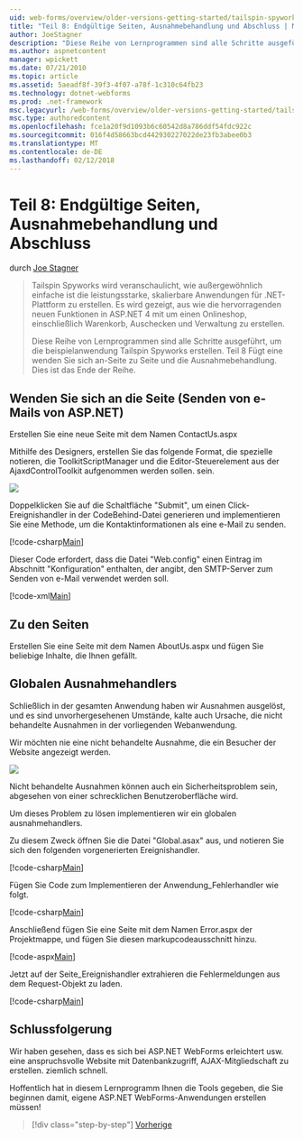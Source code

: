 ```yaml
---
uid: web-forms/overview/older-versions-getting-started/tailspin-spyworks/tailspin-spyworks-part-8
title: "Teil 8: Endgültige Seiten, Ausnahmebehandlung und Abschluss | Microsoft Docs"
author: JoeStagner
description: "Diese Reihe von Lernprogrammen sind alle Schritte ausgeführt, um die beispielanwendung Tailspin Spyworks erstellen. Teil 8 Fügt eine wenden Sie sich an-Seite zu Seite und die Ausnahme..."
ms.author: aspnetcontent
manager: wpickett
ms.date: 07/21/2010
ms.topic: article
ms.assetid: 5aeadf8f-39f3-4f07-a78f-1c310c64fb23
ms.technology: dotnet-webforms
ms.prod: .net-framework
msc.legacyurl: /web-forms/overview/older-versions-getting-started/tailspin-spyworks/tailspin-spyworks-part-8
msc.type: authoredcontent
ms.openlocfilehash: fce1a20f9d1093b6c60542d8a786ddf54fdc922c
ms.sourcegitcommit: 016f4d58663bcd442930227022de23fb3abee0b3
ms.translationtype: MT
ms.contentlocale: de-DE
ms.lasthandoff: 02/12/2018
---
```

<a name="part-8-final-pages-exception-handling-and-conclusion"></a>Teil 8: Endgültige Seiten, Ausnahmebehandlung und Abschluss
====================
durch [Joe Stagner](https://github.com/JoeStagner)

> Tailspin Spyworks wird veranschaulicht, wie außergewöhnlich einfache ist die leistungsstarke, skalierbare Anwendungen für .NET-Plattform zu erstellen. Es wird gezeigt, aus wie die hervorragenden neuen Funktionen in ASP.NET 4 mit um einen Onlineshop, einschließlich Warenkorb, Auschecken und Verwaltung zu erstellen.
> 
> Diese Reihe von Lernprogrammen sind alle Schritte ausgeführt, um die beispielanwendung Tailspin Spyworks erstellen. Teil 8 Fügt eine wenden Sie sich an-Seite zu Seite und die Ausnahmebehandlung. Dies ist das Ende der Reihe.


## <a id="_Toc260221680"></a>Wenden Sie sich an die Seite (Senden von e-Mails von ASP.NET)

Erstellen Sie eine neue Seite mit dem Namen ContactUs.aspx

Mithilfe des Designers, erstellen Sie das folgende Format, die spezielle notieren, die ToolkitScriptManager und die Editor-Steuerelement aus der AjaxdControlToolkit aufgenommen werden sollen. sein.

![](tailspin-spyworks-part-8/_static/image1.jpg)

Doppelklicken Sie auf die Schaltfläche "Submit", um einen Click-Ereignishandler in der CodeBehind-Datei generieren und implementieren Sie eine Methode, um die Kontaktinformationen als eine e-Mail zu senden.

[!code-csharp[Main](tailspin-spyworks-part-8/samples/sample1.cs)]

Dieser Code erfordert, dass die Datei "Web.config" einen Eintrag im Abschnitt "Konfiguration" enthalten, der angibt, den SMTP-Server zum Senden von e-Mail verwendet werden soll.

[!code-xml[Main](tailspin-spyworks-part-8/samples/sample2.xml)]

## <a id="_Toc260221681"></a>Zu den Seiten

Erstellen Sie eine Seite mit dem Namen AboutUs.aspx und fügen Sie beliebige Inhalte, die Ihnen gefällt.

## <a id="_Toc260221682"></a>Globalen Ausnahmehandlers

Schließlich in der gesamten Anwendung haben wir Ausnahmen ausgelöst, und es sind unvorhergesehenen Umstände, kalte auch Ursache, die nicht behandelte Ausnahmen in der vorliegenden Webanwendung.

Wir möchten nie eine nicht behandelte Ausnahme, die ein Besucher der Website angezeigt werden.

![](tailspin-spyworks-part-8/_static/image2.jpg)

Nicht behandelte Ausnahmen können auch ein Sicherheitsproblem sein, abgesehen von einer schrecklichen Benutzeroberfläche wird.

Um dieses Problem zu lösen implementieren wir ein globalen ausnahmehandlers.

Zu diesem Zweck öffnen Sie die Datei "Global.asax" aus, und notieren Sie sich den folgenden vorgenerierten Ereignishandler.

[!code-csharp[Main](tailspin-spyworks-part-8/samples/sample3.cs)]

Fügen Sie Code zum Implementieren der Anwendung\_Fehlerhandler wie folgt.

[!code-csharp[Main](tailspin-spyworks-part-8/samples/sample4.cs)]

Anschließend fügen Sie eine Seite mit dem Namen Error.aspx der Projektmappe, und fügen Sie diesen markupcodeausschnitt hinzu.

[!code-aspx[Main](tailspin-spyworks-part-8/samples/sample5.aspx)]

Jetzt auf der Seite\_Ereignishandler extrahieren die Fehlermeldungen aus dem Request-Objekt zu laden.

[!code-csharp[Main](tailspin-spyworks-part-8/samples/sample6.cs)]

## <a id="_Toc260221683"></a>Schlussfolgerung

Wir haben gesehen, dass es sich bei ASP.NET WebForms erleichtert usw. eine anspruchsvolle Website mit Datenbankzugriff, AJAX-Mitgliedschaft zu erstellen. ziemlich schnell.

Hoffentlich hat in diesem Lernprogramm Ihnen die Tools gegeben, die Sie beginnen damit, eigene ASP.NET WebForms-Anwendungen erstellen müssen!

>[!div class="step-by-step"]
[Vorherige](tailspin-spyworks-part-7.md)
